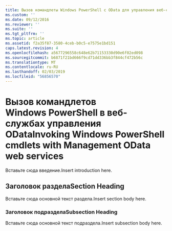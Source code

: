 ```yaml
---
title: Вызов командлеты Windows PowerShell с OData для управления веб-службами | Документация Майкрософт
ms.custom: ''
ms.date: 09/12/2016
ms.reviewer: ''
ms.suite: ''
ms.tgt_pltfrm: ''
ms.topic: article
ms.assetid: f2a35f87-3580-4ceb-b0c5-e7575e1bd151
caps.latest.revision: 4
ms.openlocfilehash: a5677296558c648e62b71153330d90e6f02ed098
ms.sourcegitcommit: b6871f21bd666f9cd71dd336bb3f844cf472b56c
ms.translationtype: MT
ms.contentlocale: ru-RU
ms.lasthandoff: 02/03/2019
ms.locfileid: "56856570"
---
```

# <a name="invoking-windows-powershell-cmdlets-with-management-odata-web-services"></a><span data-ttu-id="1082f-102">Вызов командлетов Windows PowerShell в веб-службах управления OData</span><span class="sxs-lookup"><span data-stu-id="1082f-102">Invoking Windows PowerShell cmdlets with Management OData web services</span></span>

<span data-ttu-id="1082f-103">Вставьте сюда введение.</span><span class="sxs-lookup"><span data-stu-id="1082f-103">Insert introduction here.</span></span>

## <a name="section-heading"></a><span data-ttu-id="1082f-104">Заголовок раздела</span><span class="sxs-lookup"><span data-stu-id="1082f-104">Section Heading</span></span>

<span data-ttu-id="1082f-105">Вставьте сюда основной текст раздела.</span><span class="sxs-lookup"><span data-stu-id="1082f-105">Insert section body here.</span></span>

### <a name="subsection-heading"></a><span data-ttu-id="1082f-106">Заголовок подраздела</span><span class="sxs-lookup"><span data-stu-id="1082f-106">Subsection Heading</span></span>

<span data-ttu-id="1082f-107">Вставьте сюда основной текст подраздела.</span><span class="sxs-lookup"><span data-stu-id="1082f-107">Insert subsection body here.</span></span>